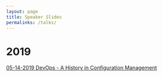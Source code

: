 ```yaml
---
layout: page
title: Speaker Slides
permalinks: /talks/
---
```


# 2019

[05-14-2019 DevOps - A History in Configuration Management](assets/slides/devops_history_config_mgmt.pdf)
